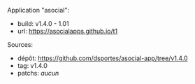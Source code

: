 Application "asocial":
- build: v1.4.0 - 1.01
- url: https://asocialapps.github.io/t1

Sources: 
- dépôt: https://github.com/dsportes/asocial-app/tree/v1.4.0
- tag: v1.4.0
- patchs: _aucun_
